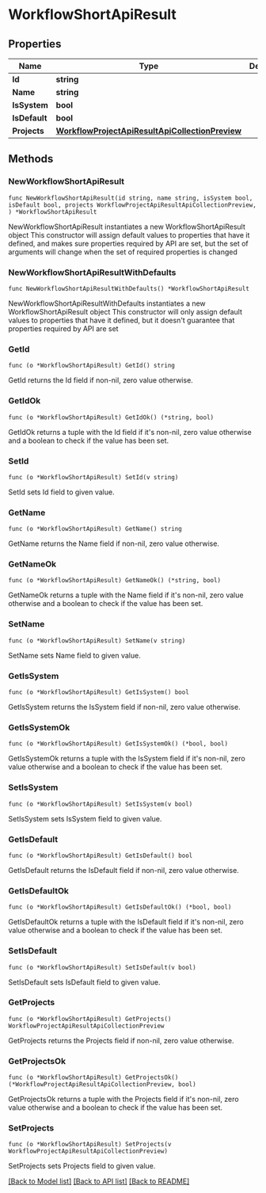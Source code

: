 # WorkflowShortApiResult

## Properties

Name | Type | Description | Notes
------------ | ------------- | ------------- | -------------
**Id** | **string** |  | 
**Name** | **string** |  | 
**IsSystem** | **bool** |  | 
**IsDefault** | **bool** |  | 
**Projects** | [**WorkflowProjectApiResultApiCollectionPreview**](WorkflowProjectApiResultApiCollectionPreview.md) |  | 

## Methods

### NewWorkflowShortApiResult

`func NewWorkflowShortApiResult(id string, name string, isSystem bool, isDefault bool, projects WorkflowProjectApiResultApiCollectionPreview, ) *WorkflowShortApiResult`

NewWorkflowShortApiResult instantiates a new WorkflowShortApiResult object
This constructor will assign default values to properties that have it defined,
and makes sure properties required by API are set, but the set of arguments
will change when the set of required properties is changed

### NewWorkflowShortApiResultWithDefaults

`func NewWorkflowShortApiResultWithDefaults() *WorkflowShortApiResult`

NewWorkflowShortApiResultWithDefaults instantiates a new WorkflowShortApiResult object
This constructor will only assign default values to properties that have it defined,
but it doesn't guarantee that properties required by API are set

### GetId

`func (o *WorkflowShortApiResult) GetId() string`

GetId returns the Id field if non-nil, zero value otherwise.

### GetIdOk

`func (o *WorkflowShortApiResult) GetIdOk() (*string, bool)`

GetIdOk returns a tuple with the Id field if it's non-nil, zero value otherwise
and a boolean to check if the value has been set.

### SetId

`func (o *WorkflowShortApiResult) SetId(v string)`

SetId sets Id field to given value.


### GetName

`func (o *WorkflowShortApiResult) GetName() string`

GetName returns the Name field if non-nil, zero value otherwise.

### GetNameOk

`func (o *WorkflowShortApiResult) GetNameOk() (*string, bool)`

GetNameOk returns a tuple with the Name field if it's non-nil, zero value otherwise
and a boolean to check if the value has been set.

### SetName

`func (o *WorkflowShortApiResult) SetName(v string)`

SetName sets Name field to given value.


### GetIsSystem

`func (o *WorkflowShortApiResult) GetIsSystem() bool`

GetIsSystem returns the IsSystem field if non-nil, zero value otherwise.

### GetIsSystemOk

`func (o *WorkflowShortApiResult) GetIsSystemOk() (*bool, bool)`

GetIsSystemOk returns a tuple with the IsSystem field if it's non-nil, zero value otherwise
and a boolean to check if the value has been set.

### SetIsSystem

`func (o *WorkflowShortApiResult) SetIsSystem(v bool)`

SetIsSystem sets IsSystem field to given value.


### GetIsDefault

`func (o *WorkflowShortApiResult) GetIsDefault() bool`

GetIsDefault returns the IsDefault field if non-nil, zero value otherwise.

### GetIsDefaultOk

`func (o *WorkflowShortApiResult) GetIsDefaultOk() (*bool, bool)`

GetIsDefaultOk returns a tuple with the IsDefault field if it's non-nil, zero value otherwise
and a boolean to check if the value has been set.

### SetIsDefault

`func (o *WorkflowShortApiResult) SetIsDefault(v bool)`

SetIsDefault sets IsDefault field to given value.


### GetProjects

`func (o *WorkflowShortApiResult) GetProjects() WorkflowProjectApiResultApiCollectionPreview`

GetProjects returns the Projects field if non-nil, zero value otherwise.

### GetProjectsOk

`func (o *WorkflowShortApiResult) GetProjectsOk() (*WorkflowProjectApiResultApiCollectionPreview, bool)`

GetProjectsOk returns a tuple with the Projects field if it's non-nil, zero value otherwise
and a boolean to check if the value has been set.

### SetProjects

`func (o *WorkflowShortApiResult) SetProjects(v WorkflowProjectApiResultApiCollectionPreview)`

SetProjects sets Projects field to given value.



[[Back to Model list]](../README.md#documentation-for-models) [[Back to API list]](../README.md#documentation-for-api-endpoints) [[Back to README]](../README.md)


